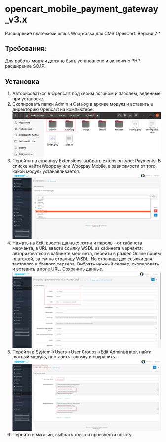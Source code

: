 # opencart_mobile_payment_gateway_v3.x
Расширение платежный шлюз Woopkassa для CMS OpenCart. Версия 2.*

## Требования:
Для работы модуля должно быть установлено и включено PHP расширение SOAP.

## Установка
1. Авторизоваться в Opencart под своим логином и паролем, веденные при установке.
2. Скопировать папки Admin и Catalog в архиве модуля и вставить в директорию Opencart на компьютере.
![Alt text](.README/opencart_1.png?raw=true)
3. Перейти на страницу Extensions, выбрать extension type: Payments. В списке найти Wooppay или Wooppay Mobile, в зависимости от того, какой модуль устанавливается.
![Alt text](.README/opencart_2.png?raw=true)
4. Нажать на Edit, ввести данные: логин и пароль - от кабинета мерчанта, в URL ввести ссылку WSDL из кабинета мерчанта: авторизоваться в кабинете мерчанта, перейти в раздел Online приём платежей, затем на страницу WSDL. На странице две ссылки для тестового и боевого сервера. Выбрать нужный сервер, скопировать и вставить в поле URL. Сохранить данные.
![Alt text](.README/opencart_3.png?raw=true)
5. Перейти в System->Users->User Groups->Edit Administrator, найти нужный модуль, поставить галочку и сохранить.
![Alt text](.README/opencart_4.png?raw=true)
6. Перейти в магазин, выбрать товар и произвести оплату.
